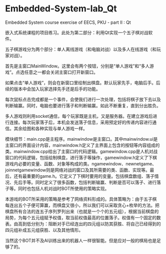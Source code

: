 # Embedded-System-lab_Qt
Embedded System course exercise of EECS, PKU - part II : Qt

嵌入式系统课程的项目练习。此处为第二部分：利用Qt实现一个五子棋对战软件。

五子棋游戏分为两个部分：单人离线游戏（和电脑对战）以及多人在线游戏（和玩家对战）。

首先是主窗口MainWindow。这里会有两个按钮，分别是“单人游戏”和“多人游戏”。点选任意之一都会关闭主窗口打开新窗口。

如果点击“单人游戏”，则会在新窗口里绘制出棋盘。默认玩家先手，电脑后手。后续的版本中会加入玩家选择先手还是后手的功能。

每次鼠标点击完成都是一个事件，会使我们进行一次处理，包括将棋子放下去以及判断输赢。同时，电脑也要进行落子和判断输赢。如此不断重复，直到分出胜负。

多人游戏则利用socket通信，每个玩家既是主机，又是服务器。在建立游戏后进行连接。每次玩家落子后，本机会发送落子信息，采用预定好的传递内容进行通信。其余绘图和各种实现与单人游戏一样。

模块细节：main.cpp是主程序。mainwindow是主窗口。其中mainwindow.ui是主窗口的界面设计内容，mainwindow.h定义了主界面上包含的按钮等内容组成的类。mainwindow.cpp给出了主窗口的代码逻辑。gamewindow.cpp是人机对战窗口的代码逻辑，包括绘制棋盘，进行落子等操作，gamewindow.h定义了下棋游戏内必要的变量、函数、对象等构成的类。ngamewindow、newnetgame、joinnetgamewindow则是网络对战的窗口及其所需要的类、函数、实现等。最后，还有最重要的game.h。它定义了下棋时要用的变量。包括棋盘数组、落子情况、先后手等。同时定义了很多函数，包括判断输赢、判断是否可以落子、进行落子等。同时也包括人机对战时BOT所使用的策略实现。

本游戏的BOT所采用的策略是参考了网络资料形成的。具体策略为：由于五子棋每连出五个子便可算赢，而棋盘又很小，所以我们可以采取贪心+枚举的方法。把棋盘所有合法的连五子序列罗列出来（也就是一个个的五元组），根据当前棋盘的局势，为每个五元组赋予权值，取当前权值最高的位置落子。权值有一个固定的数表。由高到低分别为：阻断对手已经连出的四元组以防其获胜、将自己已经得到的四元组补成五元组获胜、以及其他情形。

当然这个BOT并不及AI训练出来的机器人一样很智能。但是应对一般的棋局也是足够了的。
